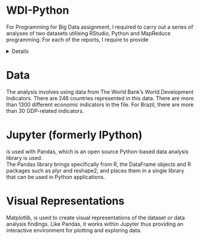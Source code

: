 # WDI-Python
For Programming for Big Data assignment, I required to carry out a series of analyses of two datasets utilising RStudio, Python and MapReduce programming. 
For each of the reports, I require to provide <details>the following:
- a description of the underlying datasets
- a description of the objective of the analysis
- the data processing activities carried out
- the presentation of the final analysis results along with any associated annotations and supplementary information </details>

# Data
The analysis involves using data from The World Bank’s World Development Indicators. There are 248 countries represented in this data. There are more than 1300 different economic indicators in the file. For Brazil, there are more than 30 GDP-related indicators.

# Jupyter (formerly IPython) 
is used with Pandas, which is an open source Python-based data analysis library is used.  
The Pandas library brings specifically from R, the DataFrame objects and R packages such as plyr and reshape2, and places them in a single library that can be used in Python applications.

# Visual Representations
Matplotlib, is used to create visual representations of the dataset or data analysis findings. Like Pandas, it works within Jupyter thus providing an interactive environment for plotting and exploring data.
